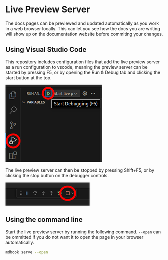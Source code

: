 # Live Preview Server

The docs pages can be previewed and updated automatically as you work in a web browser locally.
This can let you see how the docs you are writing will show up on the documentation website before commiting your changes.


## Using Visual Studio Code

This repository includes configuration files that add the live preview server as a run configuration to vscode,
meaning the preview server can be started by pressing F5, or by opening the Run & Debug tab and clicking the start button at the top.

![](./img/vscode-start-preview.png)

The live preview server can then be stopped by pressing Shift+F5, or by clicking the stop button on the debugger controls.

![](./img/vscode-stop-preview.png)


## Using the command line

Start the live preview server by running the following command.
`--open` can be ommitted if you do not want it to open the page in your browser automatically.
```bash
mdbook serve --open
```
